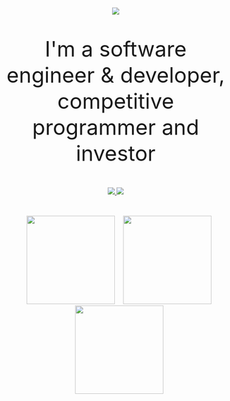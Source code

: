 <h1 align="center"><img src="https://images.cooltext.com/5674198.png"></h1>
<font size="40"><P align="center">I'm a software engineer & developer, competitive programmer and investor</P></font>

<p align="center">
  <a href="https://github.com/overclockedd2?tab=repositories&sort=stargazers">
    <img src="https://img.shields.io/github/stars/overclockedd2?label=TOTAL STARS&style=for-the-badge&color=faa356&labelColor=363e53"/>
  </a>
  <a href="https://github.com/overclockedd2?tab=followers">
    <img src="https://img.shields.io/github/followers/overclockedd2?style=for-the-badge&color=7ce38b&labelColor=363e53"/>
  </a>
</p>


<br />
<p align="center">
  <img height="200" style="margin-left: 3%;" src="https://github-readme-stats.vercel.app/api?username=overclockedd2&theme=yeblu&show_icons=true" />
  <img height="200" style="margin-left: 3%;" src="https://github-readme-stats.vercel.app/api/top-langs/?username=overclockedd2&theme=yeblu" />
  <img height="200" style="margin-left: 3%;" src="https://github-readme-streak-stats.herokuapp.com/?user=overclockedd2&"/>
</p>
